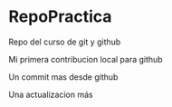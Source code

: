 # RepoPractica

Repo del curso de git y github

Mi primera contribucion local para github

Un commit mas desde github

Una actualizacion más
